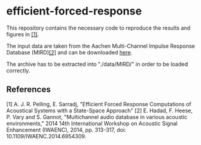 # efficient-forced-response
This repository contains the necessary code to reproduce the results and figures in [[1]](#1).

The input data are taken from the Aachen Multi-Channel Impulse Response Database (MIRD)[[2]](#2) and can be downloaded [here](https://www.iks.rwth-aachen.de/fileadmin/user_upload/downloads/forschung/tools-downloads/Impulse_response_Acoustic_Lab_Bar-Ilan_University__Reverberation_0.160s__3-3-3-8-3-3-3.zip "MIRD Database").

The archive has to be extracted into "./data/MIRD/" in order to be loaded correctly.

## References
<a id = "1">[1]</a>
A. J. R. Pelling, E. Sarradj, "Efficient Forced Response Computations of Acoustical Systems
with a State-Space Approach"
<a id = "2">[2]</a>
E. Hadad, F. Heese, P. Vary and S. Gannot, "Multichannel audio database in various acoustic environments," 2014 14th International Workshop on Acoustic Signal Enhancement (IWAENC), 2014, pp. 313-317, doi: 10.1109/IWAENC.2014.6954309.
